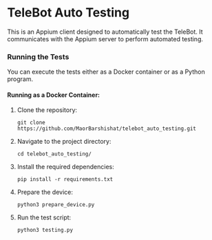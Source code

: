 # TeleBot Auto Testing

This is an Appium client designed to automatically test the TeleBot. It communicates with the Appium server to perform automated testing.

### Running the Tests
You can execute the tests either as a Docker container or as a Python program.

#### Running as a Docker Container:

1. Clone the repository:
    ```
    git clone https://github.com/MaorBarshishat/telebot_auto_testing.git
    ```

2. Navigate to the project directory:
    ```
    cd telebot_auto_testing/
    ```

3. Install the required dependencies:
    ```
    pip install -r requirements.txt
    ```

4. Prepare the device:
    ```
    python3 prepare_device.py
    ```

5. Run the test script:
    ```
    python3 testing.py
    ```
